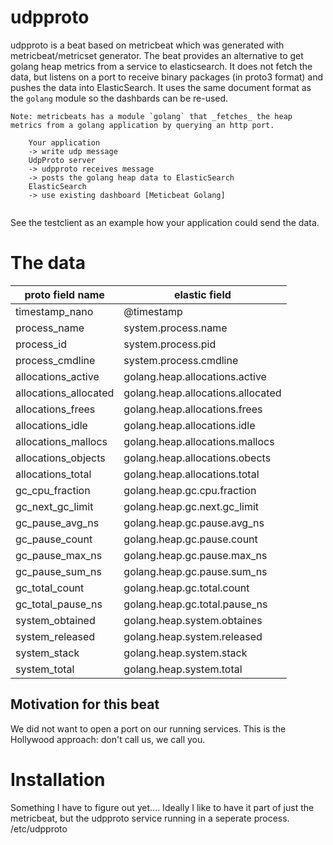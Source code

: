 # udpproto

udpproto is a beat based on metricbeat which was generated with metricbeat/metricset generator.
The beat provides an alternative to get golang heap metrics from a service to elasticsearch. 
It does not fetch the data, but listens on a port to receive binary packages (in proto3 format) and pushes the data into ElasticSearch.
It uses the same document format as the `golang` module so the dashbards can be re-used.

    Note: metricbeats has a module `golang` that _fetches_ the heap metrics from a golang application by querying an http port.



```
    Your application 
    -> write udp message 
    UdpProto server
    -> udpproto receives message 
    -> posts the golang heap data to ElasticSearch
    ElasticSearch
    -> use existing dashboard [Meticbeat Golang]
    
```

See the testclient as an example how your application could send the data.

# The data

| proto field name 	                | elastic field 	                |
|--------------	                    |-------------------	            |
| timestamp_nano                 	| @timestamp 						|
| process_name 	                    | system.process.name               |
| process_id 	                    | system.process.pid                |
| process_cmdline                   | system.process.cmdline            |
| allocations_active 	            | golang.heap.allocations.active 	|
| allocations_allocated         	| golang.heap.allocations.allocated |
| allocations_frees             	| golang.heap.allocations.frees     |
| allocations_idle              	| golang.heap.allocations.idle  	|
| allocations_mallocs           	| golang.heap.allocations.mallocs  	|
| allocations_objects           	| golang.heap.allocations.obects    |
| allocations_total             	| golang.heap.allocations.total     |
| gc_cpu_fraction               	| golang.heap.gc.cpu.fraction       |
| gc_next_gc_limit              	| golang.heap.gc.next.gc_limit      |
| gc_pause_avg_ns               	| golang.heap.gc.pause.avg_ns       |
| gc_pause_count                	| golang.heap.gc.pause.count        |
| gc_pause_max_ns               	| golang.heap.gc.pause.max_ns       |
| gc_pause_sum_ns               	| golang.heap.gc.pause.sum_ns       |
| gc_total_count                	| golang.heap.gc.total.count        |
| gc_total_pause_ns             	| golang.heap.gc.total.pause_ns     |
| system_obtained               	| golang.heap.system.obtaines       |
| system_released               	| golang.heap.system.released       |
| system_stack                  	| golang.heap.system.stack          |
| system_total                  	| golang.heap.system.total          |


## Motivation for this beat

We did not want to open a port on our running services. This is the Hollywood approach: don't call us, we call you.


# Installation

Something I have to figure out yet.... Ideally I like to have it part of just the metricbeat, but the udpproto service running in a seperate process. /etc/udpproto

